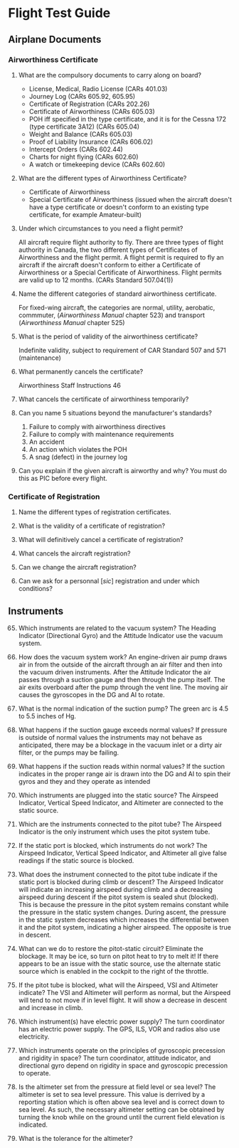 # Flight Test Guide

## Airplane Documents

### Airworthiness Certificate

1. What are the compulsory documents to carry along on board?
    * License, Medical, Radio License (CARs 401.03)
    * Journey Log (CARs 605.92, 605.95)
    * Certificate of Registration (CARs 202.26)
    * Certificate of Airworthiness (CARs 605.03)
    * POH iff specified in the type certificate, and it is for the Cessna 172 (type certificate 3A12) (CARs 605.04)
    * Weight and Balance (CARs 605.03)
    * Proof of Liability Insurance (CARs 606.02)
    * Intercept Orders (CARs 602.44)
    * Charts for night flying (CARs 602.60)
    * A watch or timekeeping device (CARs 602.60)

2. What are the different types of Airworthiness Certificate?
    * Certificate of Airworthiness
    * Special Certificate of Airworthiness (issued when the aircraft doesn't have a type certificate or doesn't conform to an existing type certificate, for example Amateur-built)

3. Under which circumstances to you need a flight permit?

    All aircraft require flight authority to fly. There are three types of flight authority in Canada, the two different types of Certificates of Airworthiness and the flight permit. A flight permit is required to fly an aircraft if the aircraft doesn't conform to either a Certificate of Airworthiness or a Special Certificate of Airworthiness. Flight permits are valid up to 12 months. (CARs Standard 507.04(1))

4. Name the different categories of standard airworthiness certificate.

    For fixed-wing aircraft, the categories are normal, utility, aerobatic, commmuter, (*Airworthiness Manual* chapter 523) and transport (*Airworthiness Manual* chapter 525)

5. What is the period of validity of the airworthiness certificate?

    Indefinite validity, subject to requirement of CAR Standard 507 and 571 (maintenance)

6. What permanently cancels the certificate?

    Airworthiness Staff Instructions 46

7. What cancels the certificate of airworthiness temporarily?

8. Can you name 5 situations beyond the manufacturer's standards?
    1. Failure to comply with airworthiness directives
    2. Failure to comply with maintenance requirements
    3. An accident
    4. An action which violates the POH
    5. A snag (defect) in the journey log

9. Can you explain if the given aircraft is airworthy and why? You must do this as PIC before every flight.

### Certificate of Registration

1. Name the different types of registration certificates.

2. What is the validity of a certificate of registration?

3. What will definitively cancel a certificate of registration?

4. What cancels the aircraft registration?

5. Can we change the aircraft registration?

6. Can we ask for a personnal [*sic*] registration and under which conditions?

## Instruments

65. Which instruments are related to the vacuum system?
    The Heading Indicator (Directional Gyro) and the Attitude Indicator use the vacuum system.

66. How does the vacuum system work?
    An engine-driven air pump draws air in from the outside of the aircraft through an air filter and then into the vacuum driven instruments. After the Attitude Indicator the air passes through a suction gauge and then through the pump itself. The air exits overboard after the pump through the vent line. The moving air causes the gyroscopes in the DG and AI to rotate.

67. What is the normal indication of the suction pump?
    The green arc is 4.5 to 5.5 inches of Hg.

68. What happens if the suction gauge exceeds normal values?
    If pressure is outside of normal values the instruments may not behave as anticipated, there may be a blockage in the vacuum inlet or a dirty air filter, or the pumps may be failing.
69. What happens if the suction reads within normal values?
    If the suction indicates in the proper range air is drawn into the DG and AI to spin their gyros and they and they operate as intended
70. Which instruments are plugged into the static source?
    The Airspeed Indicator, Vertical Speed Indicator, and Altimeter are connected to the static source.
71. Which are the instruments connected to the pitot tube?
    The Airspeed Indicator is the only instrument which uses the pitot system tube.
72. If the static port is blocked, which instruments do not work?
    The Airspeed Indicator, Vertical Speed Indicator, and Altimeter all give false readings if the static source is blocked.
73. What does the instrument connected to the pitot tube indicate if the static port is blocked during climb or descent?
    The Airspeed Indicator will indicate an increasing airspeed during climb and a decreasing airspeed during descent if the pitot system is sealed shut (blocked). This is because the pressure in the pitot system remains constant while the pressure in the static system changes. During ascent, the pressure in the static system decreases which increases the differential between it and the pitot system, indicating a higher airspeed. The opposite is true in descent.
74. What can we do to restore the pitot-static circuit?
    Eliminate the blockage. It may be ice, so turn on pitot heat to try to melt it! If there appears to be an issue with the static source, use the alternate static source which is enabled in the cockpit to the right of the throttle.
75. If the pitot tube is blocked, what will the Airspeed, VSI and Altimeter indicate?
    The VSI and Altimeter will perform as normal, but the Airspeed will tend to not move if in level flight. It will show a decrease in descent and increase in climb.
76. Which instrument(s) have electric power supply?
    The turn coordinator has an electric power supply. The GPS, ILS, VOR and radios also use electricity.
77. Which instruments operate on the principles of gyroscopic precession and rigidity in space?
    The turn coordinator, attitude indicator, and directional gyro depend on rigidity in space and gyroscopic precession to operate.
78. Is the altimeter set from the pressure at field level or sea level?
    The altimeter is set to sea level pressure. This value is derrived by a reporting station which is often above sea level and is correct down to sea level. As such, the necessary altimeter setting can be obtained by turning the knob while on the ground until the current field elevation is indicated.
79. What is the tolerance for the altimeter?